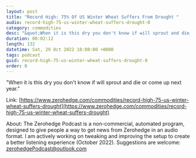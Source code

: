 ```yaml
---
layout: post
title: "Record High: 75% Of US Winter Wheat Suffers From Drought "
audio: record-high-75-us-winter-wheat-suffers-drought-0
category: commodities
desc: "&quot;When it is this dry you don't know if will sprout and die or come up next year.&quot; "
duration: 00:02:12
length: 132
datetime: Sat, 29 Oct 2022 18:00:00 +0000
tags: podcast
guid: record-high-75-us-winter-wheat-suffers-drought-0
order: 0
---
```

&quot;When it is this dry you don't know if will sprout and die or come up next year.&quot; 

Link: [https://www.zerohedge.com/commodities/record-high-75-us-winter-wheat-suffers-drought](https://www.zerohedge.com/commodities/record-high-75-us-winter-wheat-suffers-drought)

About: The Zerohedge Podcast is a non-commercial, automated program, designed to give people a way to get news from Zerohedge in an audio format.  I am actively working on tweaking and improving the setup to create a better listening experience (October 2022).  Suggestions are welcome: [zerohedgePodcast@outlook.com](mailto:zerohedgePodcast@outlook.com)